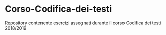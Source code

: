 # Corso-Codifica-dei-testi
Repository contenente esercizi assegnati durante il corso Codifica dei testi 2018/2019
